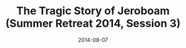 ---
title: "The Tragic Story of Jeroboam (Summer Retreat 2014, Session 3)"
speaker: "Reverend Jung Lee"
date: "2014-08-07"
sermonUrl: "//35.190.93.184/sermons/20140807_retreat_3_reverend_jung_lee_the_tragic_story_of_jeroboam.mp3"
---
